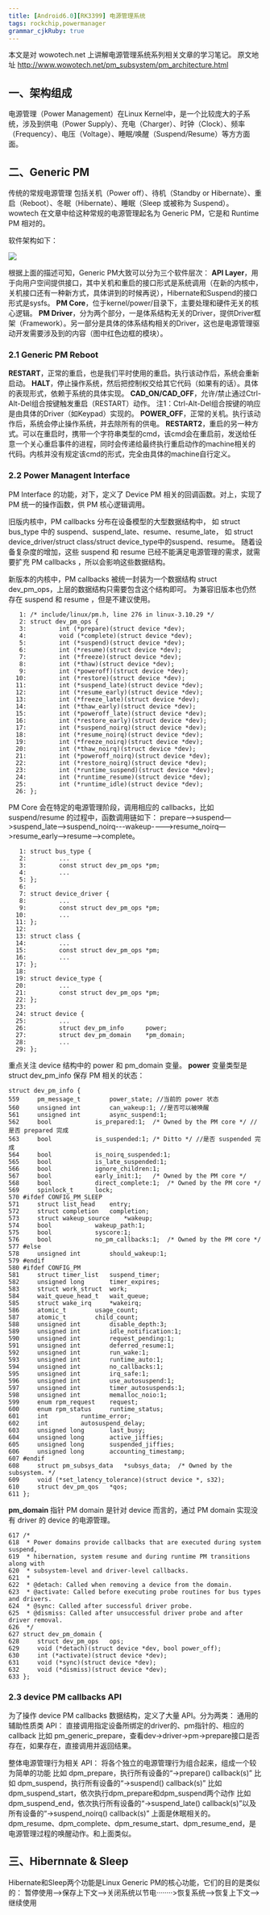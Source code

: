 ```yaml
---
title: [Android6.0][RK3399] 电源管理系统
tags: rockchip,powermanager
grammar_cjkRuby: true
---
```


本文是对 wowotech.net 上讲解电源管理系统系列相关文章的学习笔记。
原文地址 http://www.wowotech.net/pm_subsystem/pm_architecture.html

## 一、架构组成

电源管理（Power Management）在Linux Kernel中，是一个比较庞大的子系统，涉及到供电（Power Supply）、充电（Charger）、时钟（Clock）、频率（Frequency）、电压（Voltage）、睡眠/唤醒（Suspend/Resume）等方方面面。


## 二、Generic PM
传统的常规电源管理 包括关机（Power off）、待机（Standby or Hibernate）、重启（Reboot）、冬眠（Hibernate）、睡眠（Sleep 或被称为 Suspend）。
wowtech 在文章中给这种常规的电源管理起名为 Generic PM，它是和 Runtime PM 相对的。

软件架构如下：

![](http://www.wowotech.net/content/uploadfile/201405/84f0e5d0dcb8b687224b39d1f400482620140514034349.gif)

根据上面的描述可知，Generic PM大致可以分为三个软件层次：
**API Layer**，用于向用户空间提供接口，其中关机和重启的接口形式是系统调用（在新的内核中，关机接口还有一种新方式，具体讲到的时候再说），Hibernate和Suspend的接口形式是sysfs。
**PM Core**，位于kernel/power/目录下，主要处理和硬件无关的核心逻辑。
**PM Driver**，分为两个部分，一是体系结构无关的Driver，提供Driver框架（Framework）。另一部分是具体的体系结构相关的Driver，这也是电源管理驱动开发需要涉及到的内容（图中红色边框的模块）。

### 2.1 Generic PM Reboot

**RESTART**，正常的重启，也是我们平时使用的重启。执行该动作后，系统会重新启动。
**HALT**，停止操作系统，然后把控制权交给其它代码（如果有的话）。具体的表现形式，依赖于系统的具体实现。
**CAD_ON/CAD_OFF**，允许/禁止通过Ctrl-Alt-Del组合按键触发重启（RESTART）动作。 
注1：Ctrl-Alt-Del组合按键的响应是由具体的Driver（如Keypad）实现的。
**POWER_OFF**，正常的关机。执行该动作后，系统会停止操作系统，并去除所有的供电。
**RESTART2**，重启的另一种方式。可以在重启时，携带一个字符串类型的cmd，该cmd会在重启前，发送给任意一个关心重启事件的进程，同时会传递给最终执行重启动作的machine相关的代码。内核并没有规定该cmd的形式，完全由具体的machine自行定义。

### 2.2 Power Managent Interface

PM Interface 的功能，对下，定义了 Device PM 相关的回调函数。对上，实现了 PM 统一的操作函数，供 PM 核心逻辑调用。

旧版内核中，PM callbacks 分布在设备模型的大型数据结构中，
如 struct bus_type 中的 suspend、suspend_late、resume、resume_late，
如 struct device_driver/struct class/struct device_type中的suspend、resume。
随着设备复杂度的增加，这些 suspend 和 resume 已经不能满足电源管理的需求，就需要扩充 PM callbacks ，所以会影响这些数据结构。

新版本的内核中，PM callbacks 被统一封装为一个数据结构 struct dev_pm_ops，上层的数据结构只需要包含这个结构即可。
为兼容旧版本也仍然存在 suspend 和 resume ，但是不建议使用。

```
   1: /* include/linux/pm.h, line 276 in linux-3.10.29 */
   2: struct dev_pm_ops {
   3:         int (*prepare)(struct device *dev);
   4:         void (*complete)(struct device *dev);
   5:         int (*suspend)(struct device *dev);
   6:         int (*resume)(struct device *dev);
   7:         int (*freeze)(struct device *dev);
   8:         int (*thaw)(struct device *dev);
   9:         int (*poweroff)(struct device *dev);
  10:         int (*restore)(struct device *dev);
  11:         int (*suspend_late)(struct device *dev);
  12:         int (*resume_early)(struct device *dev);
  13:         int (*freeze_late)(struct device *dev);
  14:         int (*thaw_early)(struct device *dev);
  15:         int (*poweroff_late)(struct device *dev);
  16:         int (*restore_early)(struct device *dev);
  17:         int (*suspend_noirq)(struct device *dev);
  18:         int (*resume_noirq)(struct device *dev);
  19:         int (*freeze_noirq)(struct device *dev);
  20:         int (*thaw_noirq)(struct device *dev);
  21:         int (*poweroff_noirq)(struct device *dev);
  22:         int (*restore_noirq)(struct device *dev);
  23:         int (*runtime_suspend)(struct device *dev);
  24:         int (*runtime_resume)(struct device *dev);
  25:         int (*runtime_idle)(struct device *dev);
  26: };
```

PM Core 会在特定的电源管理阶段，调用相应的 callbacks，比如 suspend/resume 的过程中，函数调用链如下：
prepare—>suspend—>suspend_late—>suspend_noirq---wakeup---->resume_noirq—>resume_early—>resume—>complete。

```
   1: struct bus_type {
   2:         ...
   3:         const struct dev_pm_ops *pm;
   4:         ...
   5: };
   6:  
   7: struct device_driver {
   8:         ...
   9:         const struct dev_pm_ops *pm;
  10:         ...
  11: };
  12:  
  13: struct class {
  14:         ...
  15:         const struct dev_pm_ops *pm;
  16:         ...
  17: };
  18:  
  19: struct device_type {
  20:         ...
  21:         const struct dev_pm_ops *pm;
  22: };
  23:  
  24: struct device {
  25:         ...
  26:         struct dev_pm_info      power;
  27:         struct dev_pm_domain    *pm_domain;
  28:         ...
  29: };
```
重点关注 device 结构中的 power 和 pm_domain 变量。
**power** 变量类型是 struct dev_pm_info 
保存 PM 相关的状态：
```
struct dev_pm_info {
559     pm_message_t        power_state; //当前的 power 状态
560     unsigned int        can_wakeup:1; //是否可以被唤醒
561     unsigned int        async_suspend:1;
562     bool            is_prepared:1;  /* Owned by the PM core */ //是否 prepared 完成
563     bool            is_suspended:1; /* Ditto */ //是否 suspended 完成
564     bool            is_noirq_suspended:1;
565     bool            is_late_suspended:1;
566     bool            ignore_children:1;
567     bool            early_init:1;   /* Owned by the PM core */
568     bool            direct_complete:1;  /* Owned by the PM core */
569     spinlock_t      lock;
570 #ifdef CONFIG_PM_SLEEP
571     struct list_head    entry;
572     struct completion   completion;
573     struct wakeup_source    *wakeup;
574     bool            wakeup_path:1;
575     bool            syscore:1;
576     bool            no_pm_callbacks:1;  /* Owned by the PM core */
577 #else
578     unsigned int        should_wakeup:1;
579 #endif
580 #ifdef CONFIG_PM
581     struct timer_list   suspend_timer;
582     unsigned long       timer_expires;
583     struct work_struct  work;
584     wait_queue_head_t   wait_queue;
585     struct wake_irq     *wakeirq;
586     atomic_t        usage_count;
587     atomic_t        child_count;
588     unsigned int        disable_depth:3;
589     unsigned int        idle_notification:1;
590     unsigned int        request_pending:1;
591     unsigned int        deferred_resume:1;
592     unsigned int        run_wake:1;
593     unsigned int        runtime_auto:1;
594     unsigned int        no_callbacks:1;
595     unsigned int        irq_safe:1;
596     unsigned int        use_autosuspend:1;
597     unsigned int        timer_autosuspends:1;
598     unsigned int        memalloc_noio:1;
599     enum rpm_request    request;
600     enum rpm_status     runtime_status;
601     int         runtime_error;
602     int         autosuspend_delay;
603     unsigned long       last_busy;
604     unsigned long       active_jiffies;
605     unsigned long       suspended_jiffies;
606     unsigned long       accounting_timestamp;
607 #endif
608     struct pm_subsys_data   *subsys_data;  /* Owned by the subsystem. */
609     void (*set_latency_tolerance)(struct device *, s32);
610     struct dev_pm_qos   *qos;
611 };

```

**pm_domain**  指针
PM domain 是针对 device 而言的，通过 PM domain 实现没有 driver 的 device 的电源管理。
```
617 /*
618  * Power domains provide callbacks that are executed during system suspend,
619  * hibernation, system resume and during runtime PM transitions along with
620  * subsystem-level and driver-level callbacks.
621  *
622  * @detach: Called when removing a device from the domain.
623  * @activate: Called before executing probe routines for bus types and drivers.
624  * @sync: Called after successful driver probe.
625  * @dismiss: Called after unsuccessful driver probe and after driver removal.
626  */
627 struct dev_pm_domain {
628     struct dev_pm_ops   ops;
629     void (*detach)(struct device *dev, bool power_off);
630     int (*activate)(struct device *dev);
631     void (*sync)(struct device *dev);
632     void (*dismiss)(struct device *dev);
633 };
```

### 2.3 device PM callbacks API

为了操作 device PM callbacks 数据结构，定义了大量 API。分为两类：
通用的辅助性质类 API：
直接调用指定设备所绑定的driver的、pm指针的、相应的callback
比如 pm_generic_prepare，查看dev->driver->pm->prepare接口是否存在，如果存在，直接调用并返回结果。

整体电源管理行为相关 API：
将各个独立的电源管理行为组合起来，组成一个较为简单的功能
比如 dpm_prepare，执行所有设备的“->prepare() callback(s)”
比如 dpm_suspend，执行所有设备的“->suspend() callback(s)”
比如 dpm_suspend_start，依次执行dpm_prepare和dpm_suspend两个动作
比如 dpm_suspend_end，依次执行所有设备的“->suspend_late() callback(s)”以及所有设备的“->suspend_noirq() callback(s)”
上面是休眠相关的。
dpm_resume、dpm_complete、dpm_resume_start、dpm_resume_end，是电源管理过程的唤醒动作。和上面类似。


## 三、Hibernnate & Sleep

Hibernate和Sleep两个功能是Linux Generic PM的核心功能，它们的目的是类似的：
暂停使用——>保存上下文——>关闭系统以节电········>恢复系统——>恢复上下文——>继续使用